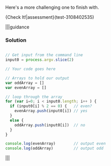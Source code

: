 Here's a more challenging one to finish with.

{Check It!|assessment}(test-3108402535)

|||guidance
### Solution
```javascript

// Get input from the command line
input0 = process.argv.slice(2)

// Your code goes here

// Arrays to hold our output
var oddArray = [] 
var evenArray = []

// loop through the array
for (var i=0; i < input0.length; i++ ) {
  if (input0[i] % 2 == 0) {   // even?
    evenArray.push(input0[i]) // yes
  }
  else {
    oddArray.push(input0[i])  // no
  }
}

console.log(evenArray)        // output even
console.log(oddArray)         // output odd

```
|||
